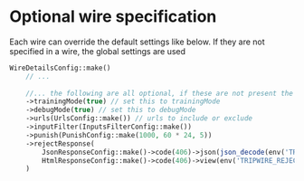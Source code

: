 # Optional wire specification
Each wire can override the default settings like below. If they are not specified in a wire, the global settings are used

```php
WireDetailsConfig::make()
    // ...
    
    //... the following are all optional, if these are not present the global values are used        
    ->trainingMode(true) // set this to trainingMode
    ->debugMode(true) // set this to debugMode
    ->urls(UrlsConfig::make()) // urls to include or exclude
    ->inputFilter(InputsFilterConfig::make())
    ->punish(PunishConfig::make(1000, 60 * 24, 5))
    ->rejectResponse(
        JsonResponseConfig::make()->code(406)->json(json_decode(env('TRIPWIRE_REJECT_JSON', '[]'), true)),
        HtmlResponseConfig::make()->code(406)->view(env('TRIPWIRE_REJECT_PAGE', 'tripwire-laravel::blocked')),
    )
````
